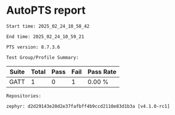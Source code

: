 # AutoPTS report

    Start time: 2025_02_24_10_58_42

    End time: 2025_02_24_10_59_21

    PTS version: 8.7.3.6
    
    Test Group/Profile Summary: 
|  Suite  | Total | Pass | Fail | Pass Rate|
|---------|-------|------|------|----------|
|GATT     |1      |0     |1     |   0.00 % |

    Repositories:

	zephyr: d2d29143e20d2e37fafbff4b9ccd2110e83d1b3a [v4.1.0-rc1]
